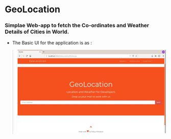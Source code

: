 # GeoLocation

### Simplae Web-app to fetch the Co-ordinates and Weather Details of Cities in World.


- The Basic UI for the application is as :

>![](images/basicUi.gif)

